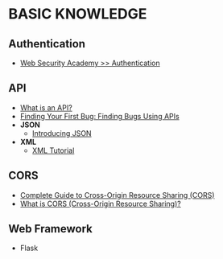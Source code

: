 # BASIC KNOWLEDGE

## Authentication
- [Web Security Academy >> Authentication](https://portswigger.net/web-security/authentication)

## API
- [What is an API?](https://www.youtube.com/watch?v=s7wmiS2mSXY)
- [Finding Your First Bug: Finding Bugs Using APIs](https://www.youtube.com/watch?v=yCUQBc2rY9Y)
- **JSON**
  - [Introducing JSON](https://www.json.org/json-en.html)
- **XML**
  - [XML Tutorial](https://www.tutorialspoint.com/xml/index.htm)

## CORS
- [Complete Guide to Cross-Origin Resource Sharing (CORS)](https://www.keycdn.com/support/cors)
- [What is CORS (Cross-Origin Resource Sharing)?](https://www.educative.io/blog/getting-started-cors)

## Web Framework
- Flask

